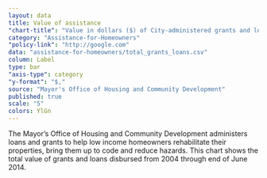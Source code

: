 ```yaml
---
layout: data
title: Value of assistance
"chart-title": "Value in dollars ($) of City-administered grants and loans for homeowners, 2004-2014 Q2"
category: "Assistance-for-Homeowners"
"policy-link": "http://google.com"
data: "assistance-for-homeowners/total_grants_loans.csv"
column: Label
type: bar
"axis-type": category
"y-format": "$,"
source: "Mayor's Office of Housing and Community Development"
published: true
scale: "5"
colors: YlGn
---
```


The Mayor’s Office of Housing and Community Development administers loans and grants to help low income homeowners rehabilitate their properties, bring them up to code and reduce hazards. This chart shows the total value of grants and loans disbursed from 2004 through end of June 2014.